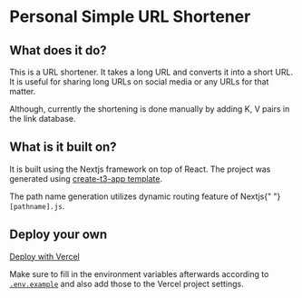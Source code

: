 # Personal Simple URL Shortener

## What does it do?

This is a URL shortener. It takes a long URL and converts it into a
short URL. It is useful for sharing long URLs on social media or any
URLs for that matter.

Although, currently the shortening is done manually by adding K, V
pairs in the link database.

## What is it built on?

It is built using the Nextjs framework on top of React. The project
was generated using [create-t3-app template](https://github.com/t3-oss/create-t3-app).

The path name generation utilizes dynamic routing feature of Nextjs{" "}
`[pathname].js`.

## Deploy your own

[Deploy with Vercel](https://vercel.com/new/clone?repository-url=https%3A%2F%2Fgithub.com%2Faaanh%2Fpersonal-url-shortener)

Make sure to fill in the environment variables afterwards according to [`.env.example`](https://github.com/aaanh/personal-url-shortener/blob/master/.env.example) and also add those to the Vercel project settings.
